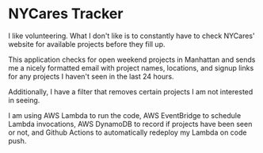 # NYCares Tracker

I like volunteering. What I don't like is to constantly have to check NYCares' website for available projects before they fill up.

This application checks for open weekend projects in Manhattan and sends me a nicely formatted email
with project names, locations, and signup links for any projects I haven't seen in the last 24 hours.

Additionally, I have a filter that removes certain projects I am not interested in seeing.

I am using AWS Lambda to run the code, AWS EventBridge to schedule Lambda invocations, AWS DynamoDB to record if projects have been seen or not, and Github Actions to automatically redeploy my Lambda on code push.
